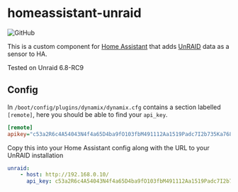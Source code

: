 # homeassistant-unraid

![GitHub](https://img.shields.io/github/license/jiminald/homeassistant-unraid)

This is a custom component for [Home Assistant](http://home-assistant.io) that adds [UnRAID](http://unraid.net) data as a sensor to HA.

Tested on Unraid 6.8-RC9

## Config

In `/boot/config/plugins/dynamix/dynamix.cfg` contains a section labelled `[remote]`, here you should be able to find your `api_key`.

```ini
[remote]
apikey="c53a2R6c4A54043N4f4a65D4ba9fO103fbM491112Aa1519Padc7I2b735Ka768eE614d2Ydfbf7"
```

Copy this into your Home Assistant config along with the URL to your UnRAID installation
```yaml
unraid:
    - host: http://192.168.0.10/
      api_key: c53a2R6c4A54043N4f4a65D4ba9fO103fbM491112Aa1519Padc7I2b735Ka768eE614d2Ydfbf7
```
